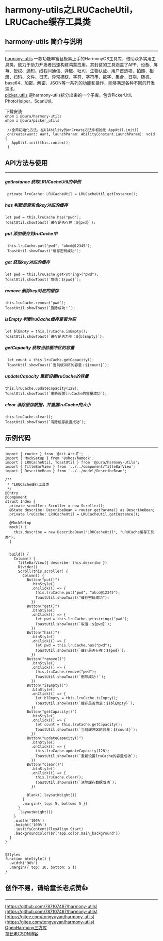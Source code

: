 # harmony-utils之LRUCacheUtil，LRUCache缓存工具类

## harmony-utils 简介与说明

------
[harmony-utils](https://ohpm.openharmony.cn/#/cn/detail/@pura%2Fharmony-utils) 一款功能丰富且极易上手的HarmonyOS工具库，借助众多实用工具类，致力于助力开发者迅速构建鸿蒙应用。其封装的工具涵盖了APP、设备、屏幕、授权、通知、线程间通信、弹框、吐司、生物认证、用户首选项、拍照、相册、扫码、文件、日志，异常捕获、字符、字符串、数字、集合、日期、随机、base64、加密、解密、JSON等一系列的功能和操作，能够满足各种不同的开发需求。    
[picker_utils](https://ohpm.openharmony.cn/#/cn/detail/@pura%2Fpicker_utils) 是harmony-utils拆分出来的一个子库，包含PickerUtil、PhotoHelper、ScanUtil。

下载安装  
`ohpm i @pura/harmony-utils`  
`ohpm i @pura/picker_utils`

 ```
  //全局初始化方法，在UIAbility的onCreate方法中初始化 AppUtil.init()
  onCreate(want: Want, launchParam: AbilityConstant.LaunchParam): void {
    AppUtil.init(this.context);
  }
 ```

## API方法与使用

------

##### getInstance  获取LRUCacheUtil的单例

```
 private lruCache: LRUCacheUtil = LRUCacheUtil.getInstance();
```

##### has  判断是否包含key对应的缓存

```
let pwd = this.lruCache.has("pwd");
ToastUtil.showToast(`缓存是否存在：${pwd}`);
```

##### put  添加缓存到lruCache中

```
 this.lruCache.put("pwd", "abcd@12345");
 ToastUtil.showToast("缓存密码成功");
```

##### get  获取key对应的缓存

```
let pwd = this.lruCache.get<string>("pwd");
ToastUtil.showToast(`取值：${pwd}`);
```

##### remove  删除key对应的缓存

```
this.lruCache.remove("pwd");
ToastUtil.showToast(`删除成功！`);
```

##### isEmpty  判断lruCache缓存是否为空

```
let blEmpty = this.lruCache.isEmpty();
ToastUtil.showToast(`缓存是否为空：${blEmpty}`);
```

##### getCapacity  获取当前缓冲区的容量

```
 let count = this.lruCache.getCapacity();
 ToastUtil.showToast(`当前缓冲区的容量：${count}`);
```

##### updateCapacity   重新设置lruCache的容量

```
this.lruCache.updateCapacity(128);
ToastUtil.showToast(`重新设置lruCache的容量成功`);
```

##### clear  清除缓存数据，并重置lruCache的大小

```
this.lruCache.clear();
ToastUtil.showToast(`清除缓存数据成功`);
```


## 示例代码

------

```
import { router } from '@kit.ArkUI';
import { MockSetup } from '@ohos/hamock';
import { LRUCacheUtil, ToastUtil } from '@pura/harmony-utils';
import { TitleBarView } from '../../component/TitleBarView';
import { DescribeBean } from '../../model/DescribeBean';

/**
 * "LRUCache缓存工具类
 */
@Entry
@Component
struct Index {
  private scroller: Scroller = new Scroller();
  @State describe: DescribeBean = router.getParams() as DescribeBean;
  private lruCache: LRUCacheUtil = LRUCacheUtil.getInstance();

  @MockSetup
  mock() {
    this.describe = new DescribeBean("LRUCacheUtil", "LRUCache缓存工具类");
  }


  build() {
    Column() {
      TitleBarView({ describe: this.describe })
      Divider()
      Scroll(this.scroller) {
        Column() {
          Button("put()")
            .btnStyle()
            .onClick(() => {
              this.lruCache.put("pwd", "abcd@12345");
              ToastUtil.showToast("缓存密码成功");
            })
          Button("get()")
            .btnStyle()
            .onClick(() => {
              let pwd = this.lruCache.get<string>("pwd");
              ToastUtil.showToast(`取值：${pwd}`);
            })
          Button("has()")
            .btnStyle()
            .onClick(() => {
              let pwd = this.lruCache.has("pwd");
              ToastUtil.showToast(`缓存是否存在：${pwd}`);
            })
          Button("remove()")
            .btnStyle()
            .onClick(() => {
              this.lruCache.remove("pwd");
              ToastUtil.showToast(`删除成功！`);
            })
          Button("isEmpty()")
            .btnStyle()
            .onClick(() => {
              let blEmpty = this.lruCache.isEmpty();
              ToastUtil.showToast(`缓存是否为空：${blEmpty}`);
            })
          Button("getCapacity()")
            .btnStyle()
            .onClick(() => {
              let count = this.lruCache.getCapacity();
              ToastUtil.showToast(`当前缓冲区的容量：${count}`);
            })
          Button("updateCapacity()")
            .btnStyle()
            .onClick(() => {
              this.lruCache.updateCapacity(128);
              ToastUtil.showToast(`重新设置lruCache的容量成功`);
            })
          Button("clear()")
            .btnStyle()
            .onClick(() => {
              this.lruCache.clear();
              ToastUtil.showToast(`清除缓存数据成功`);
            })

          Blank().layoutWeight(1)
        }
        .margin({ top: 5, bottom: 5 })
      }
      .layoutWeight(1)
    }
    .width('100%')
    .height('100%')
    .justifyContent(FlexAlign.Start)
    .backgroundColor($r('app.color.main_background'))
  }
}


@Styles
function btnStyle() {
  .width('90%')
  .margin({ top: 10, bottom: 5 })
}
```


## 创作不易，请给童长老点赞👍

------
[https://github.com/787107497/harmony-utils](https://github.com/787107497/harmony-utils)   
[https://gitee.com/tongyuyan/harmony-utils](https://gitee.com/tongyuyan/harmony-utils)   
[OpenHarmony三方库](https://ohpm.openharmony.cn/#/cn/detail/@pura%2Fharmony-utils)   
[童长老CSDN博客](https://blog.csdn.net/qq_32922545)   
   

